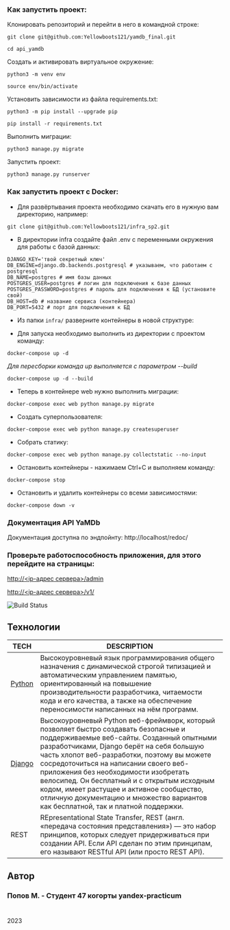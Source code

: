 ### Как запустить проект:

Клонировать репозиторий и перейти в него в командной строке:

```
git clone git@github.com:Yellowboots121/yamdb_final.git
```

```
cd api_yamdb
```

Cоздать и активировать виртуальное окружение:

```
python3 -m venv env
```

```
source env/bin/activate
```

Установить зависимости из файла requirements.txt:

```
python3 -m pip install --upgrade pip
```

```
pip install -r requirements.txt
```

Выполнить миграции:

```
python3 manage.py migrate
```

Запустить проект:

```
python3 manage.py runserver
```
### Как запустить проект c Docker:

- Для развёртывания проекта необходимо скачать его в нужную вам директорию, например:

``` git clone git@github.com:Yellowboots121/infra_sp2.git ```

- В директории infra создайте файл .env с переменными окружения для работы с базой данных:

```
DJANGO_KEY='твой секретный ключ'
DB_ENGINE=django.db.backends.postgresql # указываем, что работаем с postgresql
DB_NAME=postgres # имя базы данных
POSTGRES_USER=postgres # логин для подключения к базе данных
POSTGRES_PASSWORD=postgres # пароль для подключения к БД (установите свой)
DB_HOST=db # название сервиса (контейнера)
DB_PORT=5432 # порт для подключения к БД
```


- Из папки ``` infra/ ``` разверните контейнеры в новой структуре:

- Для запуска необходимо выполнить из директории с проектом команду:

``` docker-compose up -d ```

_Для пересборки команда up выполняется с параметром --build_

``` docker-compose up -d --build ```

- Теперь в контейнере web нужно выполнить миграции:

``` docker-compose exec web python manage.py migrate ```

- Создать суперпользователя:

``` docker-compose exec web python manage.py createsuperuser ```

- Собрать статику:

``` docker-compose exec web python manage.py collectstatic --no-input ```

- Остановить контейнеры - нажимаем Ctrl+C и выполняем команду:

``` docker-compose stop ```

- Остановить и удалить контейнеры со всеми зависимостями:

``` docker-compose down -v ```

### Документация API YaMDb
Документация доступна по эндпойнту: http://localhost/redoc/

### Проверьте работоспособность приложения, для этого перейдите на страницы:

[http://<ip-адрес сервера>/admin](http://62.84.124.147/admin)

[http://<ip-адрес сервера>/v1/](http://62.84.124.147/v1/)


![Build Status](https://github.com/yellowboots121/yamdb_final/actions/workflows/yamdb_workflow.yml/badge.svg)

## Технологии

| TECH  | DESCRIPTION                                                                                                                                                                                                                                                                                                                                                                                                                                                                                     |
|-------|-------------------------------------------------------------------------------------------------------------------------------------------------------------------------------------------------------------------------------------------------------------------------------------------------------------------------------------------------------------------------------------------------------------------------------------------------------------------------------------------------|
| [Python](https://www.python.org/) | Высокоуровневый язык программирования общего назначения с динамической строгой типизацией и автоматическим управлением памятью, ориентированный на повышение производительности разработчика, читаемости кода и его качества, а также на обеспечение переносимости написанных на нём программ.                                                                                                                                                                                                  |
| [Django](https://www.djangoproject.com/) | Высокоуровневый Python веб-фреймворк, который позволяет быстро создавать безопасные и поддерживаемые веб-сайты. Созданный опытными разработчиками, Django берёт на себя большую часть хлопот веб-разработки, поэтому вы можете сосредоточиться на написании своего веб-приложения без необходимости изобретать велосипед. Он бесплатный и с открытым исходным кодом, имеет растущее и активное сообщество, отличную документацию и множество вариантов как бесплатной, так и платной поддержки. |
| REST | REpresentational State Transfer, REST (англ. «передача состояния представления») — это набор принципов, которых следует придерживаться при создании API. Если API сделан по этим принципам, его называют RESTful API (или просто REST API).                                                                                                                                                                                                                                                     |


## Автор

### Попов М.    - Студент 47 когорты yandex-practicum
#
2023